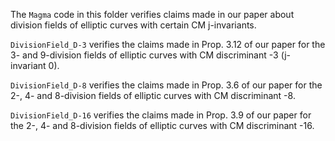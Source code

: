 The `Magma` code in this folder verifies claims made in our paper about division fields of elliptic curves with certain CM j-invariants.

`DivisionField_D-3` verifies the claims made in Prop. 3.12 of our paper for the 3- and 9-division fields of elliptic curves with CM discriminant -3 (j-invariant 0).

`DivisionField_D-8` verifies the claims made in Prop. 3.6 of our paper for the 2-, 4- and 8-division fields of elliptic curves with CM discriminant -8.

`DivisionField_D-16` verifies the claims made in Prop. 3.9 of our paper for the 2-, 4- and 8-division fields of elliptic curves with CM discriminant -16.
